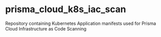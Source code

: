 # prisma_cloud_k8s_iac_scan
Repository containing Kubernetes Application manifests used for Prisma Cloud Infrastructure as Code Scanning
